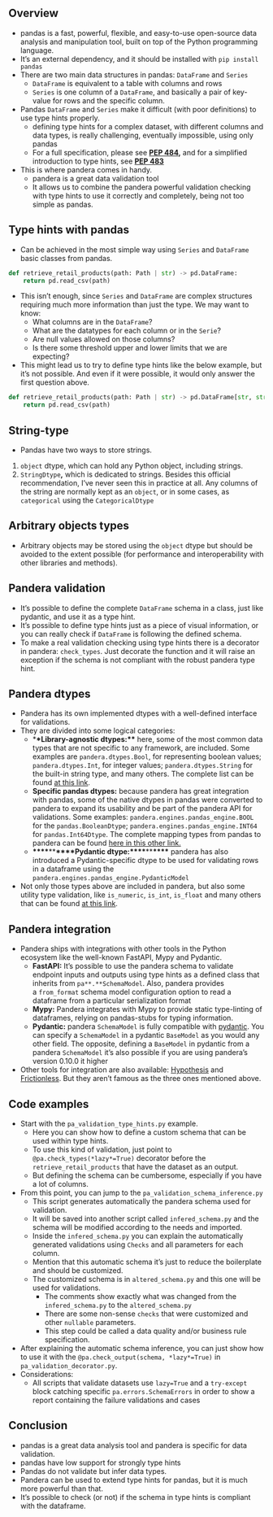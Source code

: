 ## Overview

- pandas is a fast, powerful, flexible, and easy-to-use open-source data analysis and manipulation tool, built on top of the Python programming language.
- It’s an external dependency, and it should be installed with `pip install pandas`
- There are two main data structures in pandas: `DataFrame` and `Series`
  - `DataFrame` is equivalent to a table with columns and rows
  - `Series` is one column of a `DataFrame`, and basically a pair of key-value for rows and the specific column.
- Pandas `DataFrame` and `Series` make it difficult (with poor definitions) to use type hints properly.
  - defining type hints for a complex dataset, with different columns and data types, is really challenging, eventually impossible, using only pandas
  - For a full specification, please see **[PEP 484](https://peps.python.org/pep-0484/),** and for a simplified introduction to type hints, see **[PEP 483](https://peps.python.org/pep-0483/)**
- This is where pandera comes in handy.
  - pandera is a great data validation tool
  - It allows us to combine the pandera powerful validation checking with type hints to use it correctly and completely, being not too simple as pandas.

## Type hints with pandas

- Can be achieved in the most simple way using `Series` and `DataFrame` basic classes from pandas.

```python
def retrieve_retail_products(path: Path | str) -> pd.DataFrame:
    return pd.read_csv(path)
```

- This isn’t enough, since `Series` and `DataFrame` are complex structures requiring much more information than just the type. We may want to know:
  - What columns are in the `DataFrame`?
  - What are the datatypes for each column or in the `Serie`?
  - Are null values allowed on those columns?
  - Is there some threshold upper and lower limits that we are expecting?
- This might lead us to try to define type hints like the below example, but it’s not possible. And even if it were possible, it would only answer the first question above.

```python
def retrieve_retail_products(path: Path | str) -> pd.DataFrame[str, str, float]:
    return pd.read_csv(path)
```

## String-type

- Pandas have two ways to store strings.

1. `object` dtype, which can hold any Python object, including strings.
2. `StringDtype`**,** which is dedicated to strings. Besides this official recommendation, I’ve never seen this in practice at all. Any columns of the string are normally kept as an `object`, or in some cases, as `categorical` using the `CategoricalDtype`

## Arbitrary objects types

- Arbitrary objects may be stored using the `object` dtype but should be avoided to the extent possible (for performance and interoperability with other libraries and methods).

## Pandera validation

- It’s possible to define the complete `DataFrame` schema in a class, just like pydantic, and use it as a type hint.
- It’s possible to define type hints just as a piece of visual information, or you can really check if `DataFrame` is following the defined schema.
- To make a real validation checking using type hints there is a decorator in pandera: `check_types`. Just decorate the function and it will raise an exception if the schema is not compliant with the robust pandera type hint.

## Pandera dtypes

- Pandera has its own implemented dtypes with a well-defined interface for validations.
- They are divided into some logical categories:
  - \***\*Library-agnostic dtypes:\*\*** here, some of the most common data types that are not specific to any framework, are included. Some examples are `pandera.dtypes.Bool`, for representing boolean values; `pandera.dtypes.Int`, for integer values; `pandera.dtypes.String` for the built-in string type, and many others. The complete list can be found [at this link](https://pandera.readthedocs.io/en/stable/reference/dtypes.html#library-agnostic-dtypes).
  - **Specific pandas dtypes:** because pandera has great integration with pandas, some of the native dtypes in pandas were converted to pandera to expand its usability and be part of the pandera API for validations. Some examples: `pandera.engines.pandas_engine.BOOL` for the `pandas.BooleanDtype`; `pandera.engines.pandas_engine.INT64` for `pandas.Int64Dtype`. The complete mapping types from pandas to pandera can be found [here in this other link.](https://pandera.readthedocs.io/en/stable/reference/dtypes.html#pandas-dtypes)
  - ********\*\*\*\*********\*\*********\*\*\*\*********Pydantic dtype:********\*\*\*\*********\*\*********\*\*\*\********* pandera has also introduced a Pydantic-specific dtype to be used for validating rows in a dataframe using the `pandera.engines.pandas_engine.PydanticModel`
- Not only those types above are included in pandera, but also some utility type validation, like `is_numeric`, `is_int`, `is_float` and many others that can be found [at this link](https://pandera.readthedocs.io/en/stable/reference/dtypes.html#utility-functions).

## Pandera integration

- Pandera ships with integrations with other tools in the Python ecosystem like the well-known FastAPI, Mypy and Pydantic.
  - **FastAPI:** It’s possible to use the pandera schema to validate endpoint inputs and outputs using type hints as a defined class that inherits from `pa**.**SchemaModel`. Also, pandera provides a `from_format` schema model configuration option to read a dataframe from a particular serialization format
  - **Mypy:** Pandera integrates with Mypy to provide static type-linting of dataframes, relying on pandas-stubs for typing information.
  - **Pydantic:** pandera `SchemaModel` is fully compatible with [pydantic](https://pydantic-docs.helpmanual.io/). You can specify a `SchemaModel` in a pydantic `BaseModel` as you would any other field. The opposite, defining a `BaseModel` in pydantic from a pandera `SchemaModel` it’s also possible if you are using pandera’s version 0.10.0 it higher
- Other tools for integration are also available: [Hypothesis](https://pandera.readthedocs.io/en/stable/data_synthesis_strategies.html#data-synthesis-strategies) and [Frictionless](https://pandera.readthedocs.io/en/stable/frictionless.html#frictionless-integration). But they aren’t famous as the three ones mentioned above.

## Code examples

- Start with the `pa_validation_type_hints.py` example.
  - Here you can show how to define a custom schema that can be used within type hints.
  - To use this kind of validation, just point to `@pa.check_types(*lazy*=True)` decorator before the `retrieve_retail_products` that have the dataset as an output.
  - But defining the schema can be cumbersome, especially if you have a lot of columns.
- From this point, you can jump to the `pa_validation_schema_inference.py`
  - This script generates automatically the pandera schema used for validation.
  - It will be saved into another script called `infered_schema.py` and the schema will be modified according to the needs and imported.
  - Inside the `infered_schema.py` you can explain the automatically generated validations using `Checks` and all parameters for each column.
  - Mention that this automatic schema it’s just to reduce the boilerplate and should be customized.
  - The customized schema is in `altered_schema.py` and this one will be used for validations.
    - The comments show exactly what was changed from the `infered_schema.py` to the `altered_schema.py`
    - There are some non-sense `checks` that were customized and other `nullable` parameters.
    - This step could be called a data quality and/or business rule specification.
- After explaining the automatic schema inference, you can just show how to use it with the `@pa.check_output(schema, *lazy*=True)` in `pa_validation_decorator.py`.
- Considerations:
  - All scripts that validate datasets use `lazy=True` and a `try-except` block catching specific `pa.errors.SchemaErrors` in order to show a report containing the failure validations and cases

## Conclusion

- pandas is a great data analysis tool and pandera is specific for data validation.
- pandas have low support for strongly type hints
- Pandas do not validate but infer data types.
- Pandera can be used to extend type hints for pandas, but it is much more powerful than that.
- It’s possible to check (or not) if the schema in type hints is compliant with the dataframe.

